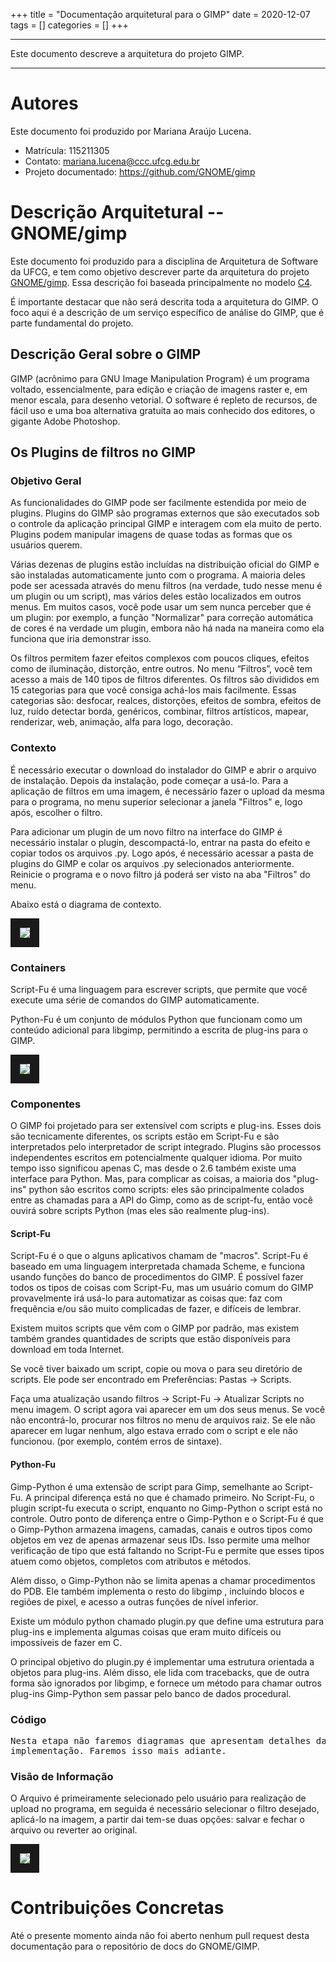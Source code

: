 +++
title = "Documentação arquitetural para o GIMP" 
date = 2020-12-07 
tags = [] 
categories = [] 
+++

***

Este documento descreve a arquitetura do projeto GIMP.

***

# Autores

Este documento foi produzido por Mariana Araújo Lucena.

- Matrícula: 115211305
- Contato: mariana.lucena@ccc.ufcg.edu.br
- Projeto documentado: https://github.com/GNOME/gimp

# Descrição Arquitetural -- GNOME/gimp

Este documento foi produzido para a disciplina de Arquitetura de Software da UFCG, e tem como objetivo descrever parte da arquitetura do projeto [GNOME/gimp](https://github.com/GNOME/gimp). Essa descrição foi baseada principalmente no modelo [C4](https://c4model.com/).

É importante destacar que não será descrita toda a arquitetura do GIMP. O foco aqui é a descrição de um serviço específico de análise do GIMP, que é parte fundamental do projeto.

## Descrição Geral sobre o GIMP

GIMP (acrônimo para GNU Image Manipulation Program) é um programa voltado, essencialmente, para edição e criação de imagens raster e, em menor escala, para desenho vetorial. O software é repleto de recursos, de fácil uso e uma boa alternativa gratuita ao mais conhecido dos editores, o gigante Adobe Photoshop.

## Os Plugins de filtros no GIMP

### Objetivo Geral

As funcionalidades do GIMP pode ser facilmente estendida por meio de plugins. Plugins do GIMP são programas externos que são executados sob o controle da aplicação principal GIMP e interagem com ela muito de perto. Plugins podem manipular imagens de quase todas as formas que os usuários querem. 

Várias dezenas de plugins estão incluídas na distribuição oficial do GIMP e são instaladas automaticamente junto com o programa. A maioria deles pode ser acessada através do menu filtros (na verdade, tudo nesse menu é um plugin ou um script), mas vários deles estão localizados em outros menus. Em muitos casos, você pode usar um sem nunca perceber que é um plugin: por exemplo, a função "Normalizar" para correção automática de cores é na verdade um plugin, embora não há nada na maneira como ela funciona que iria demonstrar isso.

Os filtros permitem fazer efeitos complexos com poucos cliques, efeitos como de iluminação, distorção, entre outros. No menu “Filtros”, você tem acesso a mais de 140 tipos de filtros diferentes. Os filtros são divididos em 15 categorias para que você consiga achá-los mais facilmente. Essas categorias são: desfocar, realces, distorções, efeitos de sombra, efeitos de luz, ruído detectar borda, genéricos, combinar, filtros artísticos, mapear, renderizar, web, animação, alfa para logo, decoração.


### Contexto

É necessário executar o download do instalador do GIMP e abrir o arquivo de instalação. Depois da instalação, pode começar a usá-lo. Para a aplicação de filtros em uma imagem, é necessário fazer o upload da mesma para o programa, no menu superior selecionar a janela "Filtros" e, logo após, escolher o filtro. 

Para adicionar um plugin de um novo filtro na interface do GIMP é necessário instalar o plugin, descompactá-lo, entrar na pasta do efeito e copiar todos os arquivos .py. Logo após, é necessário acessar a pasta de plugins do GIMP e colar os arquivos .py selecionados anteriormente. Reinicie o programa e o novo filtro já poderá ser visto na aba "Filtros" do menu. 

Abaixo está o diagrama de contexto.

<img class="center" border="15px" src="https://github.com/marianaalucena/mini-projeto/blob/main/imagens/contexto1.jpg?raw=true" />



### Containers

Script-Fu é uma linguagem para escrever scripts, que permite que você execute uma série de comandos do GIMP automaticamente.

Python-Fu é um conjunto de módulos Python que funcionam como um conteúdo adicional para libgimp, permitindo a escrita de plug-ins para o GIMP.

<img class="center" border="15px" src="https://github.com/marianaalucena/mini-projeto/blob/main/imagens/containers.jpg?raw=true" />


### Componentes

O GIMP foi projetado para ser extensível com scripts e plug-ins. Esses dois são tecnicamente diferentes, os scripts estão em Script-Fu e são interpretados pelo interpretador de script integrado. Plugins são processos independentes escritos em potencialmente qualquer idioma. Por muito tempo isso significou apenas C, mas desde o 2.6 também existe uma interface para Python. Mas, para complicar as coisas, a maioria dos "plug-ins" python são escritos como scripts: eles são principalmente colados entre as chamadas para a API do Gimp, como as de script-fu, então você ouvirá sobre scripts Python (mas eles são realmente plug-ins).

#### Script-Fu

Script-Fu é o que o alguns aplicativos chamam de "macros". Script-Fu é baseado em uma linguagem interpretada chamada Scheme, e funciona usando funções do banco de procedimentos do GIMP. É possível fazer todos os tipos de coisas com Script-Fu, mas um usuário comum do GIMP provavelmente irá usá-lo para automatizar as coisas que: faz com frequência e/ou são muito complicadas de fazer, e difíceis de lembrar.

Existem muitos scripts que vêm com o GIMP por padrão, mas existem também grandes quantidades de scripts que estão disponíveis para download em toda Internet.

Se você tiver baixado um script, copie ou mova o para seu diretório de scripts. Ele pode ser encontrado em Preferências: Pastas → Scripts.

Faça uma atualização usando filtros → Script-Fu → Atualizar Scripts no menu imagem. O script agora vai aparecer em um dos seus menus. Se você não encontrá-lo, procurar nos filtros no menu de arquivos raiz. Se ele não aparecer em lugar nenhum, algo estava errado com o script e ele não funcionou. (por exemplo, contém erros de sintaxe).

#### Python-Fu

Gimp-Python é uma extensão de script para Gimp, semelhante ao Script-Fu. A principal diferença está no que é chamado primeiro. No Script-Fu, o plugin script-fu executa o script, enquanto no Gimp-Python o script está no controle. Outro ponto de diferença entre o Gimp-Python e o Script-Fu é que o Gimp-Python armazena imagens, camadas, canais e outros tipos como objetos em vez de apenas armazenar seus IDs. Isso permite uma melhor verificação de tipo que está faltando no Script-Fu e permite que esses tipos atuem como objetos, completos com atributos e métodos.

Além disso, o Gimp-Python não se limita apenas a chamar procedimentos do PDB. Ele também implementa o resto do libgimp , incluindo blocos e regiões de pixel, e acesso a outras funções de nível inferior.

Existe um módulo python chamado plugin.py que define uma estrutura para plug-ins e implementa algumas coisas que eram muito difíceis ou impossíveis de fazer em C.

O principal objetivo do plugin.py é implementar uma estrutura orientada a objetos para plug-ins. Além disso, ele lida com tracebacks, que de outra forma são ignorados por libgimp, e fornece um método para chamar outros plug-ins Gimp-Python sem passar pelo banco de dados procedural.


### Código

<pre>
Nesta etapa não faremos diagramas que apresentam detalhes da
implementação. Faremos isso mais adiante.
</pre>

### Visão de Informação

O Arquivo é primeiramente selecionado pelo usuário para realização de upload no programa, em seguida é necessário selecionar o filtro desejado, aplicá-lo na imagem, a partir dai tem-se duas opções: salvar e fechar o arquivo ou reverter ao original.

<img class="center" border="15px" src="https://github.com/marianaalucena/mini-projeto/blob/main/imagens/infoFiltro.jpg?raw=true" />

# Contribuições Concretas

Até o presente momento ainda não foi aberto nenhum pull request desta documentação para o repositório de docs do GNOME/GIMP.
